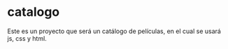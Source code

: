 # catalogo
Este es un proyecto que será un catálogo de películas, en el cual se usará js, css y html.
